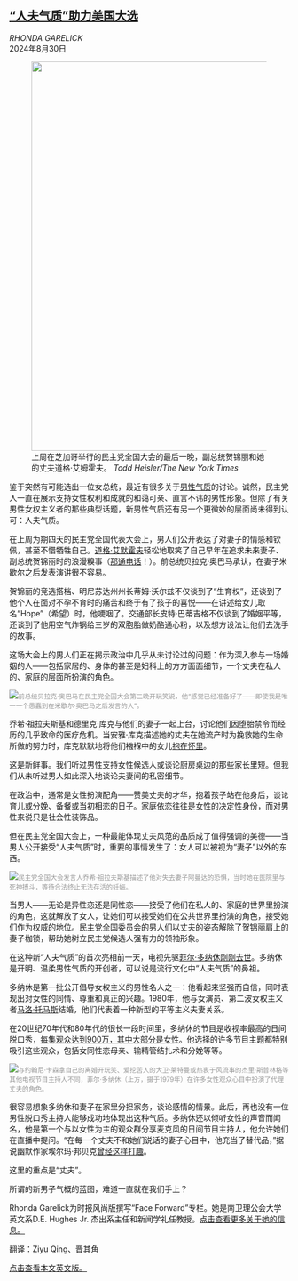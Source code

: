 <!--1725010622000-->
[“人夫气质”助力美国大选](https://cn.nytimes.com/style/20240830/doug-emhoff-tim-walz-masculinity/)
------

<address>RHONDA GARELICK</address><time pudate="2024-08-30 05:08:14" datetime="2024-08-30 05:08:14">2024年8月30日</time><figure><img src="https://images.weserv.nl/?url=static01.nyt.com/images/2024/08/28/multimedia/HUSBANDLINESS-swap-wtgf/HUSBANDLINESS-swap-wtgf-master1050.jpg" width="1050" height="700"><figcaption>上周在芝加哥举行的民主党全国大会的最后一晚，副总统贺锦丽和她的丈夫道格·艾姆霍夫。 <cite>Todd Heisler/The New York Times</cite></figcaption></figure><section><p>鉴于突然有可能选出一位女总统，最近有很多关于<a href="https://www.nytimes.com/2024/08/17/opinion/masculinity-liberal-conservative.html">男性气质</a>的讨论。诚然，民主党人一直在展示支持女性权利和成就的和蔼可亲、直言不讳的男性形象。但除了有关男性女权主义者的那些典型话题，新男性气质还有另一个更微妙的层面尚未得到认可：人夫气质。</p><p>在上周为期四天的民主党全国代表大会上，男人们公开表达了对妻子的情感和钦佩，甚至不惜牺牲自己。<a href="https://www.nytimes.com/2024/07/22/us/politics/doug-emhoff-kamala-harris-husband.html" title="Link: https://www.nytimes.com/2024/07/22/us/politics/doug-emhoff-kamala-harris-husband.html">道格·艾默霍夫</a>轻松地取笑了自己早年在追求未来妻子、副总统贺锦丽时的浪漫糗事（<a href="https://www.nytimes.com/live/2024/08/20/us/harris-walz-dnc-trump#doug-emhoff-speech" title="Link: https://www.nytimes.com/live/2024/08/20/us/harris-walz-dnc-trump#doug-emhoff-speech">那通电话</a>！）。前总统贝拉克·奥巴马承认，在妻子米歇尔之后发表演讲很不容易。</p><p>贺锦丽的竞选搭档、明尼苏达州州长蒂姆·沃尔兹不仅谈到了“生育权”，还谈到了他个人在面对不孕不育时的痛苦和终于有了孩子的喜悦——在讲述给女儿取名“Hope”（希望）时，他哽咽了。交通部长皮特·巴蒂吉格不仅谈到了婚姻平等，还谈到了他用空气炸锅给三岁的双胞胎做奶酪通心粉，以及想方设法让他们去洗手的故事。</p><p>这场大会上的男人们正在揭示政治中几乎从未讨论过的问题：作为深入参与一场婚姻的人——包括家居的、身体的甚至是妇科上的方方面面细节，一个丈夫在私人的、家庭的层面所扮演的角色。</p><p><img src="https://images.weserv.nl/?url=static01.nyt.com/images/2024/08/28/multimedia/28HUSBANDLINESS-02-wfvm/28HUSBANDLINESS-02-wfvm-master1050.jpg"><small style="color: #999;">前总统贝拉克·奥巴马在民主党全国大会第二晚开玩笑说，他“感觉已经准备好了——即使我是唯一一个愚蠢到在米歇尔·奥巴马之后发言的人”。</small></p><p>乔希·祖拉夫斯基和德里克·库克与他们的妻子一起上台，讨论他们因堕胎禁令而经历的几乎致命的医疗危机。当安雅·库克描述她的丈夫在她流产时为挽救她的生命所做的努力时，库克默默地将他们襁褓中的女儿<a rel="noopener noreferrer" target="_blank" href="https://www.youtube.com/watch?v=MLJ_51YewTE">抱在怀里</a>。</p><p>这是新鲜事。我们听过男性支持女性候选人或谈论厨房桌边的那些家长里短。但我们从未听过男人如此深入地谈论夫妻间的私密细节。</p><p>在政治中，通常是女性扮演配角——赞美丈夫的才华，抱着孩子站在他身后，谈论育儿或分娩、备餐或当初相恋的日子。家庭依恋往往是女性的决定性身份，而对男性来说只是社会性装饰品。</p><p>但在民主党全国大会上，一种最能体现丈夫风范的品质成了值得强调的美德——当男人公开接受“人夫气质”时，重要的事情发生了：女人可以被视为“妻子”以外的东西。</p><p><img src="https://images.weserv.nl/?url=static01.nyt.com/images/2024/08/28/multimedia/28HUSBANDLINESS-03-wfvm/28HUSBANDLINESS-03-wfvm-master1050.jpg"><small style="color: #999;">民主党全国大会发言人乔希·祖拉夫斯基描述了他对失去妻子阿曼达的恐惧，当时她在医院里与死神搏斗，等待合法终止无法存活的妊娠。</small></p><p>当男人——无论是异性恋还是同性恋——接受了他们在私人的、家庭的世界里扮演的角色，这就解放了女人，让她们可以接受她们在公共世界里扮演的角色，接受她们作为权威的地位。民主党全国委员会的男人们以丈夫的姿态解除了贺锦丽肩上的妻子枷锁，帮助她树立民主党候选人强有力的领袖形象。</p><p>在这种新“人夫气质”的首次亮相前一天，电视先驱<a href="https://www.nytimes.com/2024/08/19/arts/television/phil-donahue-dead.html" title="Link: https://www.nytimes.com/2024/08/19/arts/television/phil-donahue-dead.html">菲尔·多纳休刚刚去世</a>。多纳休是开明、温柔男性气质的开创者，可以说是流行文化中“人夫气质”的鼻祖。</p><p>多纳休是第一批公开倡导女权主义的男性名人之一：他看起来坚强而自信，同时表现出对女性的同情、尊重和真正的兴趣。1980年，他与女演员、第二波女权主义者<a href="https://www.nytimes.com/2017/01/25/fashion/marlo-thomas-fashion-home-shopping-network.html" title="Link: https://www.nytimes.com/2017/01/25/fashion/marlo-thomas-fashion-home-shopping-network.html">马洛·托马斯</a>结婚，他们代表着一种新型的平等主义夫妻关系。</p><p>在20世纪70年代和80年代的很长一段时间里，多纳休的节目是收视率最高的日间脱口秀，<a rel="noopener noreferrer" target="_blank" href="https://www.hollywoodreporter.com/tv/tv-news/phil-donahue-dead-talk-show-host-1235978074/" title="Link: https://www.hollywoodreporter.com/tv/tv-news/phil-donahue-dead-talk-show-host-1235978074/">每集观众达到900万，其中大部分是女性</a>。他选择的许多节目主题都特别吸引这些观众，包括女同性恋母亲、输精管结扎术和分娩等等。</p><p><img src="https://images.weserv.nl/?url=static01.nyt.com/images/2024/08/28/multimedia/28HUSBANDLINESS-04-wfvm/28HUSBANDLINESS-04-wfvm-master1050.jpg"><small style="color: #999;">与约翰尼·卡森拿自己的离婚开玩笑、爱挖苦人的大卫·莱特曼或热衷于风流事的杰里·斯普林格等其他电视节目主持人不同，菲尔·多纳休（上方，摄于1979年）在许多女性观众心目中扮演了代理丈夫的角色。</small></p><p>很容易想象多纳休和妻子在家里分担家务，谈论感情的情景。此后，再也没有一位男性脱口秀主持人能够成功地体现出这种气质。多纳休还以倾听女性的声音而闻名，他是第一个与以女性为主的观众群分享麦克风的日间节目主持人，他允许她们在直播中提问。“在每一个丈夫不和她们说话的妻子心目中，他充当了替代品，”据说幽默作家埃尔玛·邦贝克<a rel="noopener noreferrer" target="_blank" href="https://www.hollywoodreporter.com/tv/tv-news/phil-donahue-dead-talk-show-host-1235978074/">曾经这样打趣</a>。</p><p>这里的重点是“丈夫”。</p><p>所谓的新男子气概的蓝图，难道一直就在我们手上？</p></section><footer><p>Rhonda Garelick为时报风尚版撰写“Face Forward”专栏。她是南卫理公会大学英文系D.E. Hughes Jr. 杰出系主任和新闻学礼任教授。<a rel="nofollow" target="_blank" href="https://www.nytimes.com/by/rhonda-garelick">点击查看更多关于她的信息。</a></p><p>翻译：Ziyu Qing、晋其角</p><p><a rel="nofollow" target="_blank" href="https://www.nytimes.com/2024/08/29/style/doug-emhoff-tim-walz-masculinity.html">点击查看本文英文版。</a></p></footer>
